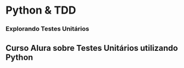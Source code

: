 # Python & TDD

### Explorando Testes Unitários

## Curso Alura sobre Testes Unitários utilizando Python 